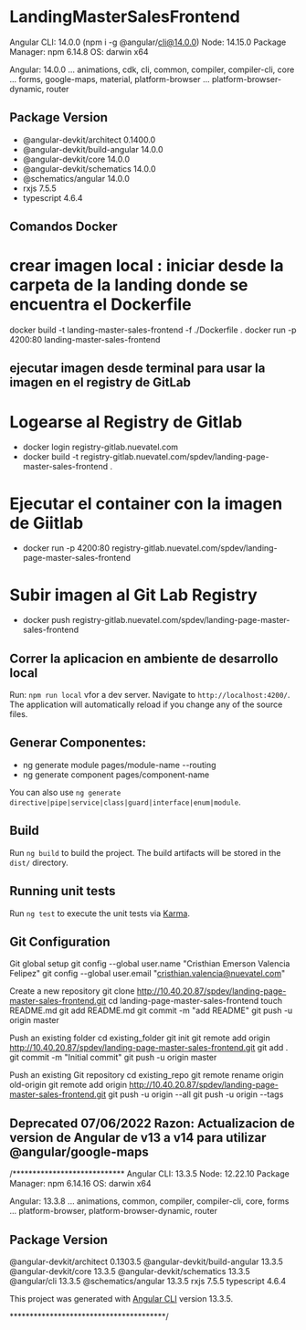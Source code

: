 # LandingMasterSalesFrontend  

Angular CLI: 14.0.0 (npm i -g  @angular/cli@14.0.0)
Node: 14.15.0
Package Manager: npm 6.14.8 
OS: darwin x64

Angular: 14.0.0
... animations, cdk, cli, common, compiler, compiler-cli, core
... forms, google-maps, material, platform-browser
... platform-browser-dynamic, router

Package                         Version
---------------------------------------------------------
- @angular-devkit/architect       0.1400.0
- @angular-devkit/build-angular   14.0.0
- @angular-devkit/core            14.0.0
- @angular-devkit/schematics      14.0.0
- @schematics/angular             14.0.0
- rxjs                            7.5.5
- typescript                      4.6.4

## Comandos Docker 
# crear imagen local : iniciar desde la carpeta de la landing donde se encuentra el Dockerfile
docker build -t landing-master-sales-frontend -f ./Dockerfile .
docker run -p 4200:80 landing-master-sales-frontend

## ejecutar imagen desde terminal para usar la imagen en el registry de GitLab
# Logearse al Registry de Gitlab
- docker login registry-gitlab.nuevatel.com
- docker build -t registry-gitlab.nuevatel.com/spdev/landing-page-master-sales-frontend .

# Ejecutar el container con la imagen de Giitlab

- docker run -p 4200:80 registry-gitlab.nuevatel.com/spdev/landing-page-master-sales-frontend

# Subir imagen al Git Lab Registry
- docker push registry-gitlab.nuevatel.com/spdev/landing-page-master-sales-frontend

## Correr la aplicacion en ambiente de desarrollo local

Run: `npm run local` vfor a dev server. Navigate to `http://localhost:4200/`. The application will automatically reload if you change any of the source files.

## Generar Componentes:
   - ng generate module pages/module-name --routing
   - ng generate component pages/component-name

You can also use `ng generate directive|pipe|service|class|guard|interface|enum|module`.

## Build

Run `ng build` to build the project. The build artifacts will be stored in the `dist/` directory.

## Running unit tests

Run `ng test` to execute the unit tests via [Karma](https://karma-runner.github.io).



## Git Configuration

Git global setup
git config --global user.name "Cristhian Emerson Valencia Felipez"
git config --global user.email "cristhian.valencia@nuevatel.com"

Create a new repository
git clone http://10.40.20.87/spdev/landing-page-master-sales-frontend.git
cd landing-page-master-sales-frontend
touch README.md
git add README.md
git commit -m "add README"
git push -u origin master

Push an existing folder
cd existing_folder
git init
git remote add origin http://10.40.20.87/spdev/landing-page-master-sales-frontend.git
git add .
git commit -m "Initial commit"
git push -u origin master

Push an existing Git repository
cd existing_repo
git remote rename origin old-origin
git remote add origin http://10.40.20.87/spdev/landing-page-master-sales-frontend.git
git push -u origin --all
git push -u origin --tags



## Deprecated 07/06/2022 Razon: Actualizacion de version de Angular de v13 a v14 para utilizar @angular/google-maps
/****************************
Angular CLI: 13.3.5
Node: 12.22.10
Package Manager: npm 6.14.16
OS: darwin x64

Angular: 13.3.8
... animations, common, compiler, compiler-cli, core, forms
... platform-browser, platform-browser-dynamic, router

Package                         Version
---------------------------------------------------------
@angular-devkit/architect       0.1303.5
@angular-devkit/build-angular   13.3.5
@angular-devkit/core            13.3.5
@angular-devkit/schematics      13.3.5
@angular/cli                    13.3.5
@schematics/angular             13.3.5
rxjs                            7.5.5
typescript                      4.6.4

This project was generated with [Angular CLI](https://github.com/angular/angular-cli) version 13.3.5.

***************************************/
